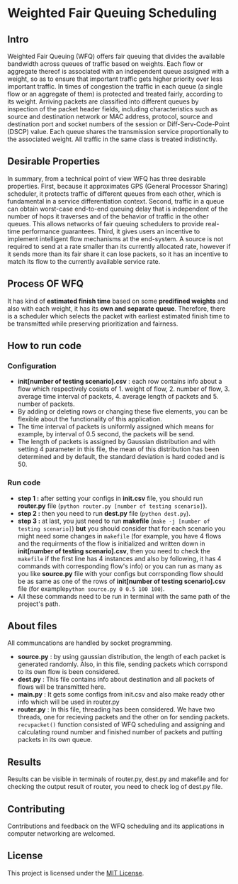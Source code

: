 # Weighted Fair Queuing Scheduling

## Intro
Weighted Fair Queuing (WFQ) offers fair queuing
that divides the available bandwidth across queues of
traffic based on weights. Each flow or aggregate thereof is
associated with an independent queue assigned with a
weight, so as to ensure that important traffic gets higher
priority over less important traffic. In times of congestion
the traffic in each queue (a single flow or an aggregate of
them) is protected and treated fairly, according to its
weight.
Arriving packets are classified into different queues by
inspection of the packet header fields, including
characteristics such as source and destination network or
MAC address, protocol, source and destination port and
socket numbers of the session or Diff-Serv-Code-Point (DSCP) value. Each queue shares the transmission service
proportionally to the associated weight. All traffic in the
same class is treated indistinctly.
## Desirable Properties
In summary, from a technical point of view WFQ has
three desirable properties. First, because it approximates
GPS (General Processor Sharing) scheduler, it protects
traffic of different queues from each other, which is
fundamental in a service differentiation context. Second,
traffic in a queue can obtain worst-case end-to-end
queuing delay that is independent of the number of hops it
traverses and of the behavior of traffic in the other queues.
This allows networks of fair queuing schedulers to provide
real-time performance guarantees. Third, it gives users an
incentive to implement intelligent flow mechanisms at the
end-system. A source is not required to send at a rate
smaller than its currently allocated rate, however if it sends
more than its fair share it can lose packets, so it has an
incentive to match its flow to the currently available
service rate.

## Process OF WFQ
It has kind of **estimated finish time** based on some **predifined weights** and also with each weight, it has its **own and separate queue**. 
Therefore, there is a scheduler which selects the packet with earliest estimated finish time to be transmitted while preserving prioritization and fairness.

## How to run code 
### **Configuration**

- **init[number of testing scenario].csv** : each row contains info about a flow which respectively cosists of 1. weight of flow, 2. number of flow, 3. average time interval of packets, 4. average length of packets and 5. number of packets.
- By adding or deleting rows or changing these five elements, you can be flexible about the functionality of this application.
- The time interval of packets is uniformly assigned which means for example, by interval of 0.5 second, the packets will be send.
- The length of packets is assigned by Gaussian distribution and with setting 4 parameter in this file, the mean of this distribution has been determined and by default, the standard deviation is hard coded and is 50.

### **Run code**
  - **step 1 :** after setting your configs in **init.csv** file, you should run **router.py** file (```python router.py [number of testing scenario]```).
  - **step 2 :** then you need to run **dest.py** file (```python dest.py```).
  - **step 3 :** at last, you just need to run **makefile** (```make -j [number of testing scenario]```) **but** you should consider that for each scenario you might need some changes in ```makefile``` (for example, you have 4 flows and the requirments of the flow is initialized and written down in **init[number of testing scenario].csv**, then you need to check the ```makefile``` if the first line has 4 instances and also by following, it has 4 commands with corresponding flow's info) or you can run as many as you like **source.py** file with your configs but corrsponding flow should be as same as one of the rows of **init[number of testing scenario].csv** file (for example```python source.py 0 0.5 100 100```).
  - All these commands need to be run in terminal with the same path of the project's path.
## About files
All communcations are handled by socket programming.
- **source.py** : by using gaussian distribution, the length of each packet is generated randomly. Also, in this file, sending packets which corrspond to its own flow is been considered.
- **dest.py** : This file contains info about destination and all packets of flows will be transmitted here.
- **main.py** : It gets some configs from init.csv and also make ready other info which will be used in router.py
- **router.py** : In this file, threading has been considered. We have two threads, one for recieving packets and the other on for sending packets. ```recvpacket()``` function consisted of WFQ scheduling and assigning and calculating round number and finished number of packets and putting packets in its own queue. 

## Results
Results can be visible in terminals of router.py, dest.py and makefile and for checking the output result of router, you need to check log of dest.py file.
## Contributing
Contributions and feedback on the WFQ scheduling and its applications in computer networking are welcomed. 

## License
This project is licensed under the [MIT License](https://opensource.org/licenses/MIT).
